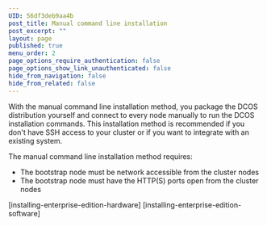 ```yaml
---
UID: 56df3deb9aa4b
post_title: Manual command line installation
post_excerpt: ""
layout: page
published: true
menu_order: 2
page_options_require_authentication: false
page_options_show_link_unauthenticated: false
hide_from_navigation: false
hide_from_related: false
---
```

<p>With the manual command line installation method, you package the DCOS distribution yourself and connect to every node manually to run the DCOS installation commands. This installation method is recommended if you don't have SSH access to your cluster or if you want to integrate with an existing system.</p>

<p>The manual command line installation method requires:</p>

<ul>
<li>The bootstrap node must be network accessible from the cluster nodes </li>
<li>The bootstrap node must have the HTTP(S) ports open from the cluster nodes</li>
</ul>

<p>[installing-enterprise-edition-hardware] [installing-enterprise-edition-software]</p>